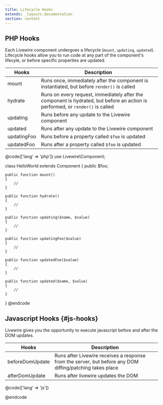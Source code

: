 ```yaml
---
title: Lifecycle Hooks
extends: _layouts.documentation
section: content
---
```


## PHP Hooks

Each Livewire component undergoes a lifecycle (`mount`, `updating`, `updated`). Lifecycle hooks allow you to run code at any part of the component's lifecyle, or before specific properties are updated.

Hooks | Description
--- | ---
mount | Runs once, immediately after the component is instantiated, but before `render()` is called
hydrate | Runs on every request, immediately after the component is hydrated, but before an action is performed, or `render()` is called
updating | Runs before any update to the Livewire component
updated | Runs after any update to the Livewire component
updatingFoo | Runs before a property called `$foo` is updated
updatedFoo | Runs after a property called `$foo` is updated

@code(['lang' => 'php'])
use Livewire\Component;

class HelloWorld extends Component
{
    public $foo;

    public function mount()
    {
        //
    }

    public function hydrate()
    {
        //
    }

    public function updating($name, $value)
    {
        //
    }

    public function updatingFoo($value)
    {
        //
    }

    public function updatedFoo($value)
    {
        //
    }

    public function updated($name, $value)
    {
        //
    }
}
@endcode

## Javascript Hooks {#js-hooks}

Livewire gives you the opportunity to execute javascript before and after the DOM updates.

Hooks | Description
--- | ---
beforeDomUpdate | Runs after Livewire receives a response from the server, but before any DOM diffing/patching takes place
afterDomUpdate | Runs after livewire updates the DOM

@code(['lang' => 'js'])
<script>
    document.addEventListener("DOMContentLoaded", function(event) {
        window.livewire.beforeDomUpdate(() => {
            // Add your custom JavaScript here.
        });

        window.livewire.afterDomUpdate(() => {
            // Add your custom JavaScript here.
        });
    });
</script>
@endcode
